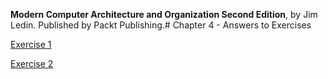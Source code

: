 __Modern Computer Architecture and Organization Second Edition__, by Jim Ledin. Published by Packt Publishing.# Chapter 4 - Answers to Exercises

[Exercise 1](Ex__1_nand_circuit.md)

[Exercise 2](Ex__2_DRAM_row_size.md)
